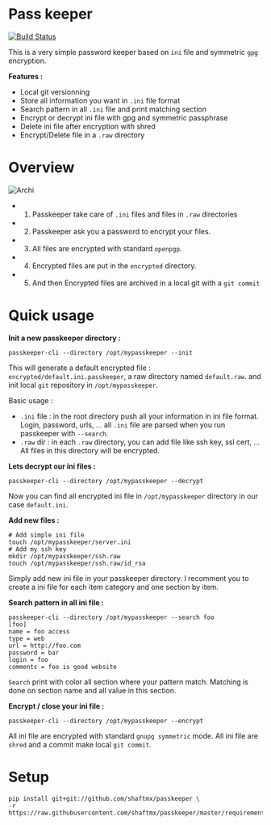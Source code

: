 Pass keeper
============

[![Build Status](https://travis-ci.org/shaftmx/passkeeper.svg?branch=master)](https://travis-ci.org/shaftmx/passkeeper)

This is a very simple password keeper based on `ini` file and symmetric `gpg` encryption.

**Features :**

  * Local git versionning
  * Store all information you want in `.ini` file format
  * Search pattern in all `.ini` file and print matching section
  * Encrypt or decrypt ini file with gpg and symmetric passphrase
  * Delete ini file after encryption with shred
  * Encrypt/Delete file in a `.raw` directory

Overview
==========

![Archi](https://raw.githubusercontent.com/shaftmx/passkeeper/doc/docs/archi.png)

  * 1. Passkeeper take care of `.ini` files and files in `.raw` directories
  * 2. Passkeeper ask you a password to encrypt your files. 
  * 3. All files are encrypted with standard `openpgp`.
  * 4. Encrypted files are put in the `encrypted` directory.
  * 5. And then Encrypted files are archived in a local git with a `git commit`

Quick usage
===========

**Init a new passkeeper directory :**

```
passkeeper-cli --directory /opt/mypasskeeper --init
```

This will generate a default encrypted file : `encrypted/default.ini.passkeeper`, a raw directory named `default.raw`. 
and init local `git` repository in `/opt/mypasskeeper`.

Basic usage :

  * `.ini` file : in the root directory push all your information in ini file format. Login, password, urls, ... all `.ini` file are parsed when you run passkeeper with `--search`.
  * `.raw` dir : in each `.raw` directory, you can add file like ssh key, ssl cert, ... All files in this directory will be encrypted.

**Lets decrypt our ini files :**

```
passkeeper-cli --directory /opt/mypasskeeper --decrypt
```

Now you can find all encrypted ini file in `/opt/mypasskeeper` directory in our case `default.ini`. 

**Add new files :**

```
# Add simple ini file
touch /opt/mypasskeeper/server.ini
# Add my ssh key
mkdir /opt/mypasskeeper/ssh.raw
touch /opt/mypasskeeper/ssh.raw/id_rsa
```

Simply add new ini file in your passkeeper directory. I recomment you to create a ini file for each item category and one section by item.

**Search pattern in all ini file :**

```
passkeeper-cli --directory /opt/mypasskeeper --search foo
[foo]
name = foo access
type = web
url = http://foo.com
password = bar
login = foo
comments = foo is good website
```

`Search` print with color all section where your pattern match. Matching is done on section name and all value in this section.

**Encrypt / close your ini file :**
```
passkeeper-cli --directory /opt/mypasskeeper --encrypt
```

All ini file are encrypted with standard `gnupg symmetric` mode. All ini file are `shred` and a commit make local `git commit`.


Setup
======

```
pip install git+git://github.com/shaftmx/passkeeper \
-r https://raw.githubusercontent.com/shaftmx/passkeeper/master/requirements.txt
```
